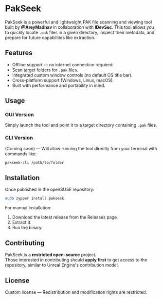 # PakSeek

PakSeek is a powerful and lightweight PAK file scanning and viewing tool built by **@AreyMadhav** in collaboration with **IDevSec**.
This tool allows you to quickly locate `.pak` files in a given directory, inspect their metadata, and prepare for future capabilities like extraction.

## Features

- Offline support — no internet connection required.
- Scan target folders for `.pak` files.
- Integrated custom window controls (no default OS title bar).
- Cross-platform support (Windows, Linux, macOS).
- Built with performance and portability in mind.

## Usage

### GUI Version
Simply launch the tool and point it to a target directory containing `.pak` files.

### CLI Version
(Coming soon) — Will allow running the tool directly from your terminal with commands like:
```bash
pakseek-cli /path/to/folder
```

## Installation

Once published in the openSUSE repository:
```bash
sudo zypper install pakseek
```

For manual installation:
1. Download the latest release from the Releases page.
2. Extract it.
3. Run the binary.

## Contributing

PakSeek is a **restricted open-source** project.  
Those interested in contributing should **apply first** to get access to the repository, similar to Unreal Engine's contribution model.

## License

Custom license — Redistribution and modification rights are restricted.

